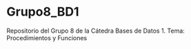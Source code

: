 # Grupo8_BD1
Repositorio del Grupo 8 de la Cátedra Bases de Datos 1. Tema: Procedimientos y Funciones
